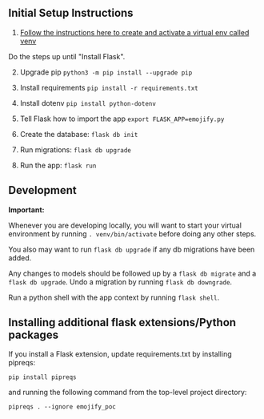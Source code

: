 ## Initial Setup Instructions

1. [Follow the instructions here to create and activate a virtual env called venv](http://flask.pocoo.org/docs/1.0/installation/)

Do the steps up until "Install Flask".

2. Upgrade pip
`python3 -m pip install --upgrade pip`

3. Install requirements
`pip install -r requirements.txt`

4. Install dotenv `pip install python-dotenv`

5. Tell Flask how to import the app
`export FLASK_APP=emojify.py`

6. Create the database:
`flask db init`

7. Run migrations:
`flask db upgrade`

8. Run the app:
`flask run`

## Development

**Important:**

Whenever you are developing locally, you will want to start your virtual environment by running  `. venv/bin/activate` before doing any other steps.

You also may want to run `flask db upgrade` if any db migrations have been added.

Any changes to models should be followed up by a `flask db migrate` and a `flask db upgrade`. Undo a migration by running `flask db downgrade`.

Run a python shell with the app context by running `flask shell`.

## Installing additional flask extensions/Python packages

If you install a Flask extension, update requirements.txt by installing pipreqs:

`pip install pipreqs`

and running the following command from the top-level project directory:

`pipreqs . --ignore emojify_poc`
